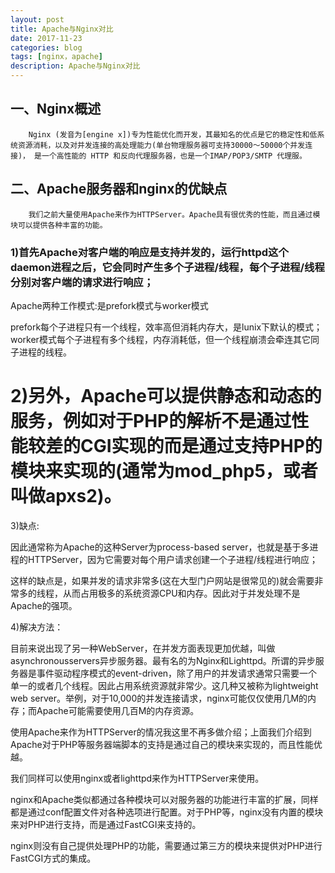 ```yaml
---
layout: post
title: Apache与Nginx对比
date: 2017-11-23
categories: blog
tags: [nginx，apache]
description: Apache与Nginx对比
---
```

## 一、Nginx概述
		Nginx (发音为[engine x])专为性能优化而开发，其最知名的优点是它的稳定性和低系统资源消耗，以及对并发连接的高处理能力(单台物理服务器可支持30000～50000个并发连接)， 是一个高性能的 HTTP 和反向代理服务器，也是一个IMAP/POP3/SMTP 代理服。

## 二、Apache服务器和nginx的优缺点
		我们之前大量使用Apache来作为HTTPServer。Apache具有很优秀的性能，而且通过模块可以提供各种丰富的功能。
		
### 1)首先Apache对客户端的响应是支持并发的，运行httpd这个daemon进程之后，它会同时产生多个子进程/线程，每个子进程/线程分别对客户端的请求进行响应；

Apache两种工作模式:是prefork模式与worker模式

prefork每个子进程只有一个线程，效率高但消耗内存大，是lunix下默认的模式；worker模式每个子进程有多个线程，内存消耗低，但一个线程崩溃会牵连其它同子进程的线程。

# 2)另外，Apache可以提供静态和动态的服务，例如对于PHP的解析不是通过性能较差的CGI实现的而是通过支持PHP的模块来实现的(通常为mod_php5，或者叫做apxs2)。

3)缺点:

因此通常称为Apache的这种Server为process-based server，也就是基于多进程的HTTPServer，因为它需要对每个用户请求创建一个子进程/线程进行响应；

这样的缺点是，如果并发的请求非常多(这在大型门户网站是很常见的)就会需要非常多的线程，从而占用极多的系统资源CPU和内存。因此对于并发处理不是Apache的强项。

4)解决方法：

目前来说出现了另一种WebServer，在并发方面表现更加优越，叫做asynchronousservers异步服务器。最有名的为Nginx和Lighttpd。所谓的异步服务器是事件驱动程序模式的event-driven，除了用户的并发请求通常只需要一个单一的或者几个线程。因此占用系统资源就非常少。这几种又被称为lightweight web server。举例，对于10,000的并发连接请求，nginx可能仅仅使用几M的内存；而Apache可能需要使用几百M的内存资源。

使用Apache来作为HTTPServer的情况我这里不再多做介绍；上面我们介绍到Apache对于PHP等服务器端脚本的支持是通过自己的模块来实现的，而且性能优越。

我们同样可以使用nginx或者lighttpd来作为HTTPServer来使用。

nginx和Apache类似都通过各种模块可以对服务器的功能进行丰富的扩展，同样都是通过conf配置文件对各种选项进行配置。对于PHP等，nginx没有内置的模块来对PHP进行支持，而是通过FastCGI来支持的。

nginx则没有自己提供处理PHP的功能，需要通过第三方的模块来提供对PHP进行FastCGI方式的集成。













